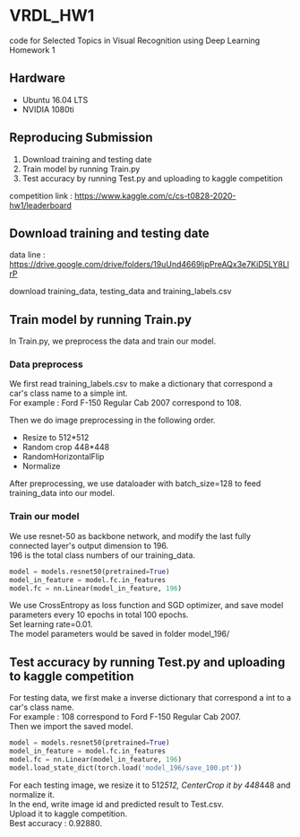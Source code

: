 # VRDL_HW1

code for Selected Topics in Visual Recognition using Deep Learning Homework 1

## Hardware

- Ubuntu 16.04 LTS
- NVIDIA 1080ti

## Reproducing Submission

1. Download training and testing date
2. Train model by running Train.py
3. Test accuracy by running Test.py and uploading to kaggle competition

competition link : https://www.kaggle.com/c/cs-t0828-2020-hw1/leaderboard

## Download training and testing date

data line : https://drive.google.com/drive/folders/19uUnd4669ljpPreAQx3e7KiD5LY8LlrP

download training_data, testing_data and training_labels.csv

## Train model by running Train.py

In Train.py, we preprocess the data and train our model.

### Data preprocess

We first read training_labels.csv to make a dictionary that correspond a car's class name to a simple int.  
For example : Ford F-150 Regular Cab 2007 correspond to 108.  

Then we do image preprocessing in the following order.
- Resize to 512*512
- Random crop 448*448
- RandomHorizontalFlip
- Normalize

After preprocessing, we use dataloader with batch_size=128 to feed training_data into our model.

### Train our model

We use resnet-50 as backbone network, and modify the last fully connected layer's output dimension to 196.  
196 is the total class numbers of our training_data.  
```python
model = models.resnet50(pretrained=True)
model_in_feature = model.fc.in_features
model.fc = nn.Linear(model_in_feature, 196)
```

We use CrossEntropy as loss function and SGD optimizer, and save model parameters every 10 epochs in total 100 epochs.  
Set learning rate=0.01.  
The model parameters would be saved in folder model_196/

## Test accuracy by running Test.py and uploading to kaggle competition

For testing data, we first make a inverse dictionary that correspond a int to a car's class name.  
For example : 108 correspond to Ford F-150 Regular Cab 2007.  
Then we import the saved model.
```python
model = models.resnet50(pretrained=True)
model_in_feature = model.fc.in_features
model.fc = nn.Linear(model_in_feature, 196)
model.load_state_dict(torch.load('model_196/save_100.pt'))
```

For each testing image, we resize it to 512*512, CenterCrop it by 448*448 and normalize it.  
In the end, write image id and predicted result to Test.csv.  
Upload it to kaggle competition.  
Best accuracy : 0.92880.
